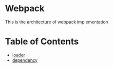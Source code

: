 # Webpack

This is the architecture of webpack implementation

# Table of Contents

- [loader](./webpack/loader.md)
- [dependency](./webpack/dependency.md)
